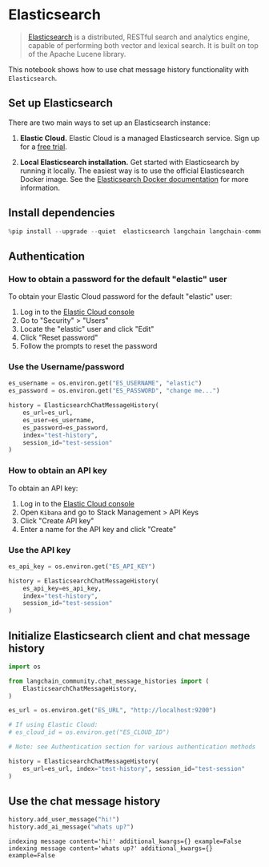 # Elasticsearch

>[Elasticsearch](https://www.elastic.co/elasticsearch/) is a distributed, RESTful search and analytics engine, capable of performing both vector and lexical search. It is built on top of the Apache Lucene library.

This notebook shows how to use chat message history functionality with `Elasticsearch`.

## Set up Elasticsearch

There are two main ways to set up an Elasticsearch instance:

1. **Elastic Cloud.** Elastic Cloud is a managed Elasticsearch service. Sign up for a [free trial](https://cloud.elastic.co/registration?storm=langchain-notebook).

2. **Local Elasticsearch installation.** Get started with Elasticsearch by running it locally. The easiest way is to use the official Elasticsearch Docker image. See the [Elasticsearch Docker documentation](https://www.elastic.co/guide/en/elasticsearch/reference/current/docker.html) for more information.

## Install dependencies


```python
%pip install --upgrade --quiet  elasticsearch langchain langchain-community
```

## Authentication

### How to obtain a password for the default "elastic" user

To obtain your Elastic Cloud password for the default "elastic" user:
1. Log in to the [Elastic Cloud console](https://cloud.elastic.co)
2. Go to "Security" > "Users"
3. Locate the "elastic" user and click "Edit"
4. Click "Reset password"
5. Follow the prompts to reset the password


### Use the Username/password

```python
es_username = os.environ.get("ES_USERNAME", "elastic")
es_password = os.environ.get("ES_PASSWORD", "change me...")

history = ElasticsearchChatMessageHistory(
    es_url=es_url,
    es_user=es_username,
    es_password=es_password,
    index="test-history",
    session_id="test-session"
)
```

### How to obtain an API key

To obtain an API key:
1. Log in to the [Elastic Cloud console](https://cloud.elastic.co)
2. Open `Kibana` and go to Stack Management > API Keys
3. Click "Create API key"
4. Enter a name for the API key and click "Create"

### Use the API key

```python
es_api_key = os.environ.get("ES_API_KEY")

history = ElasticsearchChatMessageHistory(
    es_api_key=es_api_key,
    index="test-history",
    session_id="test-session"
)
```


## Initialize Elasticsearch client and chat message history


```python
import os

from langchain_community.chat_message_histories import (
    ElasticsearchChatMessageHistory,
)

es_url = os.environ.get("ES_URL", "http://localhost:9200")

# If using Elastic Cloud:
# es_cloud_id = os.environ.get("ES_CLOUD_ID")

# Note: see Authentication section for various authentication methods

history = ElasticsearchChatMessageHistory(
    es_url=es_url, index="test-history", session_id="test-session"
)
```

## Use the chat message history


```python
history.add_user_message("hi!")
history.add_ai_message("whats up?")
```
```output
indexing message content='hi!' additional_kwargs={} example=False
indexing message content='whats up?' additional_kwargs={} example=False
```
